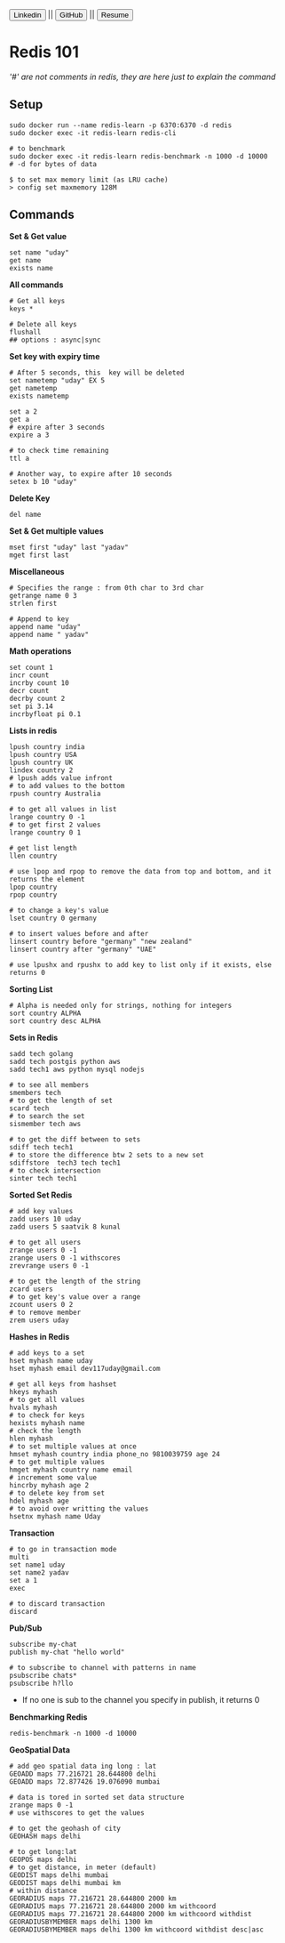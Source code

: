 <link href="style.css" rel="stylesheet">
<a href="https://www.linkedin.com/in/uday-yadav-cs/"><button class="xbutton">Linkedin</button></a>
|| 
<a href="https://github.com/dev117uday"><button class="xbutton">GitHub</button></a>
||
<a href="https://uday-yadav.web.app/"><button class="xbutton">Resume</button></a>

# Redis 101

_'#' are not comments in redis, they are here just to explain the command_

## Setup

```
sudo docker run --name redis-learn -p 6370:6370 -d redis 
sudo docker exec -it redis-learn redis-cli

# to benchmark
sudo docker exec -it redis-learn redis-benchmark -n 1000 -d 10000
# -d for bytes of data

$ to set max memory limit (as LRU cache)
> config set maxmemory 128M
```

## Commands

**Set & Get value**

```
set name "uday"
get name
exists name
```

**All commands**

```
# Get all keys
keys *

# Delete all keys
flushall 
## options : async|sync
```



**Set key with expiry time**

```
# After 5 seconds, this  key will be deleted
set nametemp "uday" EX 5
get nametemp
exists nametemp

set a 2
get a
# expire after 3 seconds
expire a 3

# to check time remaining 
ttl a

# Another way, to expire after 10 seconds
setex b 10 "uday"
```

**Delete Key**

```
del name
```

**Set & Get multiple values**

```
mset first "uday" last "yadav"
mget first last
```

**Miscellaneous**

```
# Specifies the range : from 0th char to 3rd char
getrange name 0 3
strlen first

# Append to key
append name "uday"
append name " yadav"
```

**Math operations**

```
set count 1
incr count
incrby count 10
decr count 
decrby count 2
set pi 3.14
incrbyfloat pi 0.1
```

**Lists in redis**

```
lpush country india
lpush country USA
lpush country UK
lindex country 2
# lpush adds value infront
# to add values to the bottom
rpush country Australia

# to get all values in list
lrange country 0 -1
# to get first 2 values
lrange country 0 1

# get list length
llen country

# use lpop and rpop to remove the data from top and bottom, and it returns the element
lpop country
rpop country

# to change a key's value
lset country 0 germany

# to insert values before and after 
linsert country before "germany" "new zealand"
linsert country after "germany" "UAE"

# use lpushx and rpushx to add key to list only if it exists, else returns 0
```

**Sorting List**

```
# Alpha is needed only for strings, nothing for integers
sort country ALPHA
sort country desc ALPHA
```

**Sets in Redis**

```
sadd tech golang
sadd tech postgis python aws
sadd tech1 aws python mysql nodejs

# to see all members
smembers tech
# to get the length of set
scard tech
# to search the set
sismember tech aws

# to get the diff between to sets
sdiff tech tech1
# to store the difference btw 2 sets to a new set 
sdiffstore 	tech3 tech tech1
# to check intersection
sinter tech tech1
```

**Sorted Set Redis**

```
# add key values
zadd users 10 uday
zadd users 5 saatvik 8 kunal

# to get all users
zrange users 0 -1
zrange users 0 -1 withscores
zrevrange users 0 -1

# to get the length of the string
zcard users
# to get key's value over a range
zcount users 0 2
# to remove member
zrem users uday
```

**Hashes in Redis**

```
# add keys to a set
hset myhash name uday
hset myhash email dev117uday@gmail.com

# get all keys from hashset
hkeys myhash
# to get all values
hvals myhash
# to check for keys 
hexists myhash name
# check the length	
hlen myhash
# to set multiple values at once
hmset myhash country india phone_no 9810039759 age 24
# to get multiple values
hmget myhash country name email
# increment some value
hincrby myhash age 2
# to delete key from set
hdel myhash age
# to avoid over writting the values
hsetnx myhash name Uday
```

**Transaction**

```
# to go in transaction mode
multi
set name1 uday
set name2 yadav
set a 1
exec

# to discard transaction
discard
```

**Pub/Sub**

```
subscribe my-chat
publish my-chat "hello world"

# to subscribe to channel with patterns in name
psubscribe chats*
psubscribe h?llo
```

- If no one is sub to the channel you specify in publish, it returns 0

**Benchmarking Redis**

```
redis-benchmark -n 1000 -d 10000
```

**GeoSpatial Data**

```
# add geo spatial data ing long : lat
GEOADD maps 77.216721 28.644800 delhi
GEOADD maps 72.877426 19.076090 mumbai

# data is tored in sorted set data structure
zrange maps 0 -1
# use withscores to get the values

# to get the geohash of city
GEOHASH maps delhi

# to get long:lat
GEOPOS maps delhi
# to get distance, in meter (default)
GEODIST maps delhi mumbai
GEODIST maps delhi mumbai km
# within distance
GEORADIUS maps 77.216721 28.644800 2000 km
GEORADIUS maps 77.216721 28.644800 2000 km withcoord
GEORADIUS maps 77.216721 28.644800 2000 km withcoord withdist
GEORADIUSBYMEMBER maps delhi 1300 km
GEORADIUSBYMEMBER maps delhi 1300 km withcoord withdist desc|asc
```

